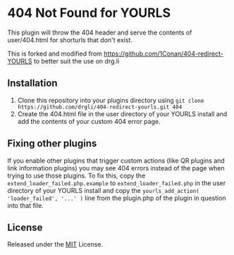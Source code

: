 # 404 Not Found for YOURLS

This plugin will throw the 404 header and serve the contents of user/404.html for shorturls that don't exist.

This is forked and modified from https://github.com/1Conan/404-redirect-YOURLS to better suit the use on drg.li

## Installation
1. Clone this repository into your plugins directory using `git clone https://github.com/drgli/404-redirect-yourls.git 404`
2. Create the 404.html file in the user directory of your YOURLS install and add the contents of your custom 404 error page.

## Fixing other plugins
If you enable other plugins that trigger custom actions (like QR plugins and link information plugins) you may see 404 errors instead of the page when trying to use those plugins. To fix this, copy the `extend_loader_failed.php.example` to `extend_loader_failed.php` 
in the user directory of your YOURLS install and copy the `yourls_add_action( 'loader_failed', '...' )` line from the plugin.php of the plugin in question into that file.

## License
Released under the [MIT](https://github.com/DRGli/404-redirect-YOURLS/blob/master/LICENSE) License.
